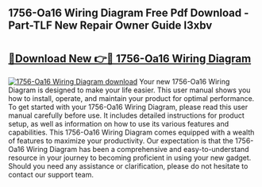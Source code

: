 ## 1756-Oa16 Wiring Diagram Free Pdf Download - Part-TLF New Repair Owner Guide I3xbv

# <h2><a href="http://dfl193z.blite.top/?on=1756-Oa16+Wiring+Diagram">🔗Download New 👉🔴 1756-Oa16 Wiring Diagram</a></h2>

[![1756-Oa16 Wiring Diagram download](https://i.imgur.com/lujVjoI.png)](http://dfl193z.blite.top/?on=1756-Oa16+Wiring+Diagram)
Your new 1756-Oa16 Wiring Diagram is designed to make your life easier. This user manual shows you how to install, operate, and maintain your product for optimal performance. To get started with your 1756-Oa16 Wiring Diagram, please read this user manual carefully before use. It includes detailed instructions for product setup, as well as information on how to use its various features and capabilities. This 1756-Oa16 Wiring Diagram comes equipped with a wealth of features to maximize your productivity. Our expectation is that the 1756-Oa16 Wiring Diagram has been a comprehensive and easy-to-understand resource in your journey to becoming proficient in using your new gadget. Should you need any assistance or clarification, please do not hesitate to contact our support team.
